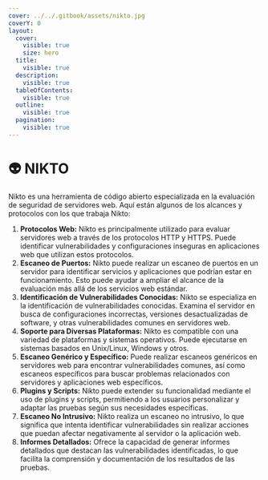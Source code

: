 ```yaml
---
cover: ../../.gitbook/assets/nikto.jpg
coverY: 0
layout:
  cover:
    visible: true
    size: hero
  title:
    visible: true
  description:
    visible: true
  tableOfContents:
    visible: true
  outline:
    visible: true
  pagination:
    visible: true
---
```


# 👽 NIKTO

Nikto es una herramienta de código abierto especializada en la evaluación de seguridad de servidores web. Aquí están algunos de los alcances y protocolos con los que trabaja Nikto:

1. **Protocolos Web:** Nikto es principalmente utilizado para evaluar servidores web a través de los protocolos HTTP y HTTPS. Puede identificar vulnerabilidades y configuraciones inseguras en aplicaciones web que utilizan estos protocolos.
2. **Escaneo de Puertos:** Nikto puede realizar un escaneo de puertos en un servidor para identificar servicios y aplicaciones que podrían estar en funcionamiento. Esto puede ayudar a ampliar el alcance de la evaluación más allá de los servicios web estándar.
3. **Identificación de Vulnerabilidades Conocidas:** Nikto se especializa en la identificación de vulnerabilidades conocidas. Examina el servidor en busca de configuraciones incorrectas, versiones desactualizadas de software, y otras vulnerabilidades comunes en servidores web.
4. **Soporte para Diversas Plataformas:** Nikto es compatible con una variedad de plataformas y sistemas operativos. Puede ejecutarse en sistemas basados en Unix/Linux, Windows y otros.
5. **Escaneo Genérico y Específico:** Puede realizar escaneos genéricos en servidores web para encontrar vulnerabilidades comunes, así como escaneos específicos para buscar problemas relacionados con servidores y aplicaciones web específicos.
6. **Plugins y Scripts:** Nikto puede extender su funcionalidad mediante el uso de plugins y scripts, permitiendo a los usuarios personalizar y adaptar las pruebas según sus necesidades específicas.
7. **Escaneo No Intrusivo:** Nikto realiza un escaneo no intrusivo, lo que significa que intenta identificar vulnerabilidades sin realizar acciones que puedan afectar negativamente al servidor o la aplicación web.
8. **Informes Detallados:** Ofrece la capacidad de generar informes detallados que destacan las vulnerabilidades identificadas, lo que facilita la comprensión y documentación de los resultados de las pruebas.
